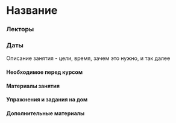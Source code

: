 Название
========
### Лекторы
### Даты
 
Описание занятия - цели, время, зачем это нужно, и так далее

#### Необходимое перед курсом

#### Материалы занятия

#### Упражнения и задания на дом

#### Дополнительные материалы
